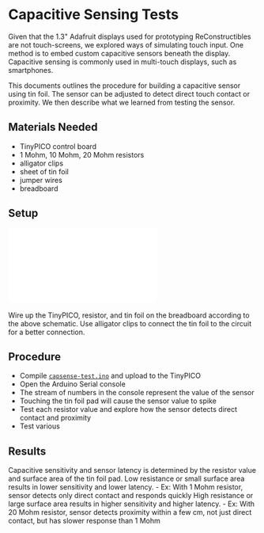 # Capacitive Sensing Tests

Given that the 1.3" Adafruit displays used for prototyping ReConstructibles are not touch-screens, we explored ways of simulating touch input.
One method is to embed custom capacitive sensors beneath the display.
Capacitive sensing is commonly used in multi-touch displays, such as smartphones.

This documents outlines the procedure for building a capacitive sensor using tin foil.
The sensor can be adjusted to detect direct touch contact or proximity.
We then describe what we learned from testing the sensor.

## Materials Needed

- TinyPICO control board
- 1 Mohm, 10 Mohm, 20 Mohm resistors
- alligator clips
- sheet of tin foil
- jumper wires
- breadboard

## Setup 

![Capsense Test Schematic](./assets/capsense-test-schematic.pdf)

Wire up the TinyPICO, resistor, and tin foil on the breadboard according to the above schematic.
Use alligator clips to connect the tin foil to the circuit for a better connection.

## Procedure
- Compile [`capsense-test.ino`](./capsense-test/capsense-test.ino) and upload to the TinyPICO
- Open the Arduino Serial console
- The stream of numbers in the console represent the value of the sensor
- Touching the tin foil pad will cause the sensor value to spike
- Test each resistor value and explore how the sensor detects direct contact and proximity
- Test various 

## Results

Capacitive sensitivity and sensor latency is determined by the resistor value and surface area of the tin foil pad.
Low resistance or small surface area results in lower sensitivity and lower latency.
    - Ex: With 1 Mohm resistor, sensor detects only direct contact and responds quickly
High resistance or large surface area results in higher sensitivity and higher latency.
    - Ex: With 20 Mohm resistor, sensor detects proximity within a few cm, not just direct contact, but has slower response than 1 Mohm


